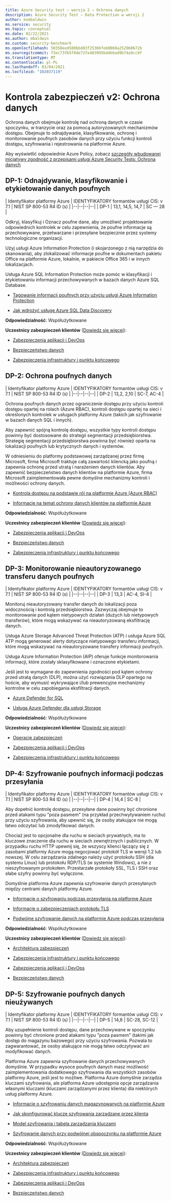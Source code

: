 ```yaml
---
title: Azure Security test — wersja 2 — Ochrona danych
description: Azure Security Test — Data Protection w wersji 2
author: msmbaldwin
ms.service: security
ms.topic: conceptual
ms.date: 02/22/2021
ms.author: mbaldwin
ms.custom: security-benchmark
ms.openlocfilehash: 50358eed580bbd83f25386feb0068a252060672b
ms.sourcegitcommit: f3ec73fb5f8de72fe483995bd4bbad9b74a9cc9f
ms.translationtype: MT
ms.contentlocale: pl-PL
ms.lasthandoff: 03/04/2021
ms.locfileid: "102037119"
---
```

# <a name="security-control-v2-data-protection"></a>Kontrola zabezpieczeń v2: Ochrona danych

Ochrona danych obejmuje kontrolę nad ochroną danych w czasie spoczynku, w tranzycie oraz za pomocą autoryzowanych mechanizmów dostępu. Obejmuje to odnajdywanie, klasyfikowanie, ochronę i monitorowanie poufnych zasobów danych przy użyciu funkcji kontroli dostępu, szyfrowania i rejestrowania na platformie Azure.

Aby wyświetlić odpowiednie Azure Policy, zobacz [szczegóły wbudowanej inicjatywy zgodność z przepisami usługi Azure Security Tests: Ochrona danych](../../governance/policy/samples/azure-security-benchmark.md#data-protection)

## <a name="dp-1-discovery-classify-and-label-sensitive-data"></a>DP-1: Odnajdywanie, klasyfikowanie i etykietowanie danych poufnych

| Identyfikator platformy Azure | IDENTYFIKATORY formantów usługi CIS: v 7.1 | NIST SP 800-53 R4 ID (s) |
|--|--|--|--|
| DP-1 | 13,1, 14,5, 14,7 | SC — 28 |

Odkryj, klasyfikuj i Oznacz poufne dane, aby umożliwić projektowanie odpowiednich kontrolek w celu zapewnienia, że poufne informacje są przechowywane, przetwarzane i przesyłane bezpiecznie przez systemy technologiczne organizacji.

Użyj usługi Azure Information Protection (i skojarzonego z nią narzędzia do skanowania), aby zlokalizować informacje poufne w dokumentach pakietu Office na platformie Azure, lokalnie, w pakiecie Office 365 i w innych lokalizacjach.

Usługa Azure SQL Information Protection może pomóc w klasyfikacji i etykietowaniu informacji przechowywanych w bazach danych Azure SQL Database.

- [Tagowanie informacji poufnych przy użyciu usługi Azure Information Protection](/azure/information-protection/what-is-information-protection) 

- [Jak wdrożyć usługę Azure SQL Data Discovery](../../azure-sql/database/data-discovery-and-classification-overview.md)

**Odpowiedzialność**: Współużytkowane

**Uczestnicy zabezpieczeń klientów** ([Dowiedz się więcej](/azure/cloud-adoption-framework/organize/cloud-security#security-functions)):

- [Zabezpieczenia aplikacji i DevOps](/azure/cloud-adoption-framework/organize/cloud-security-application-security-devsecops)

- [Bezpieczeństwo danych](/azure/cloud-adoption-framework/organize/cloud-security-data-security) 

- [Zabezpieczenia infrastruktury i punktu końcowego](/azure/cloud-adoption-framework/organize/cloud-security-infrastructure-endpoint)

## <a name="dp-2-protect-sensitive-data"></a>DP-2: Ochrona poufnych danych

| Identyfikator platformy Azure | IDENTYFIKATORY formantów usługi CIS: v 7.1 | NIST SP 800-53 R4 ID (s) |
|--|--|--|--|
| DP-2 | 13,2, 2,10 | SC-7, AC-4 |

Ochrona poufnych danych przez ograniczenie dostępu przy użyciu kontroli dostępu opartej na rolach (Azure RBAC), kontroli dostępu opartej na sieci i określonych kontrolek w usługach platformy Azure (takich jak szyfrowanie w bazach danych SQL i innych). 

Aby zapewnić spójną kontrolę dostępu, wszystkie typy kontroli dostępu powinny być dostosowane do strategii segmentacji przedsiębiorstwa. Strategię segmentacji przedsiębiorstwa powinna być również oparta na lokalizacji poufnych lub krytycznych danych i systemów.

W odniesieniu do platformy podstawowej zarządzanej przez firmę Microsoft, firma Microsoft traktuje całą zawartość kliencką jako poufną i zapewnia ochronę przed utratą i narażeniem danych klientów. Aby zapewnić bezpieczeństwo danych klientów na platformie Azure, firma Microsoft zaimplementowała pewne domyślne mechanizmy kontroli i możliwości ochrony danych.

- [Kontrola dostępu na podstawie ról na platformie Azure (Azure RBAC)](../../role-based-access-control/overview.md)

- [Informacje na temat ochrony danych klientów na platformie Azure](../fundamentals/protection-customer-data.md)

**Odpowiedzialność**: Współużytkowane

**Uczestnicy zabezpieczeń klientów** ([Dowiedz się więcej](/azure/cloud-adoption-framework/organize/cloud-security#security-functions)):

- [Zabezpieczenia aplikacji i DevOps](/azure/cloud-adoption-framework/organize/cloud-security-application-security-devsecops) 

- [Bezpieczeństwo danych](/azure/cloud-adoption-framework/organize/cloud-security-data-security)

- [Zabezpieczenia infrastruktury i punktu końcowego](/azure/cloud-adoption-framework/organize/cloud-security-infrastructure-endpoint)

## <a name="dp-3-monitor-for-unauthorized-transfer-of-sensitive-data"></a>DP-3: Monitorowanie nieautoryzowanego transferu danych poufnych

| Identyfikator platformy Azure | IDENTYFIKATORY formantów usługi CIS: v 7.1 | NIST SP 800-53 R4 ID (s) |
|--|--|--|--|
| DP-3 | 13,3 | AC-4, SI-4 |

Monitoruj nieautoryzowany transfer danych do lokalizacji poza widocznością i kontrolą przedsiębiorstwa. Zazwyczaj obejmuje to monitorowanie pod kątem nietypowych działań (dużych lub nietypowych transferów), które mogą wskazywać na nieautoryzowaną eksfiltrację danych. 

Usługa Azure Storage Advanced Threat Protection (ATP) i usługa Azure SQL ATP mogą generować alerty dotyczące nietypowego transferu informacji, które mogą wskazywać na nieautoryzowane transfery informacji poufnych. 

Usługa Azure Information Protection (AIP) oferuje funkcje monitorowania informacji, które zostały sklasyfikowane i oznaczone etykietami. 

Jeśli jest to wymagane do zapewnienia zgodności pod kątem ochrony przed utratą danych (DLP), można użyć rozwiązania DLP opartego na hoście, aby wymusić wykrywające i/lub prewencyjne mechanizmy kontrolne w celu zapobiegania eksfiltracji danych.

- [Azure Defender for SQL](../../azure-sql/database/azure-defender-for-sql.md)

- [Usługa Azure Defender dla usługi Storage](../../storage/common/azure-defender-storage-configure.md?tabs=azure-security-center)

**Odpowiedzialność**: Współużytkowane

**Uczestnicy zabezpieczeń klientów** ([Dowiedz się więcej](/azure/cloud-adoption-framework/organize/cloud-security#security-functions)):

- [Operacje zabezpieczeń](/azure/cloud-adoption-framework/organize/cloud-security) 

- [Zabezpieczenia aplikacji i DevOps](/azure/cloud-adoption-framework/organize/cloud-security-application-security-devsecops) 

- [Zabezpieczenia infrastruktury i punktu końcowego](/azure/cloud-adoption-framework/organize/cloud-security-infrastructure-endpoint)

## <a name="dp-4-encrypt-sensitive-information-in-transit"></a>DP-4: Szyfrowanie poufnych informacji podczas przesyłania

| Identyfikator platformy Azure | IDENTYFIKATORY formantów usługi CIS: v 7.1 | NIST SP 800-53 R4 ID (s) |
|--|--|--|--|
| DP-4 | 14,4 | SC-8 |

Aby dopełnić kontrolę dostępu, przesyłane dane powinny być chronione przed atakami typu "poza pasmem" (na przykład przechwytywaniem ruchu) przy użyciu szyfrowania, aby upewnić się, że osoby atakujące nie mogą łatwo odczytać lub zmodyfikować danych.

Chociaż jest to opcjonalne dla ruchu w sieciach prywatnych, ma to kluczowe znaczenie dla ruchu w sieciach zewnętrznych i publicznych. W przypadku ruchu HTTP upewnij się, że wszyscy klienci łączący się z zasobami platformy Azure mogą negocjować protokół TLS w wersji 1.2 lub nowszej. W celu zarządzania zdalnego należy użyć protokołu SSH (dla systemu Linux) lub protokołu RDP/TLS (w systemie Windows), a nie z nieszyfrowanym protokołem. Przestarzałe protokoły SSL, TLS i SSH oraz słabe szyfry powinny być wyłączone.

Domyślnie platforma Azure zapewnia szyfrowanie danych przesyłanych między centrami danych platformy Azure.

- [Informacje o szyfrowaniu podczas przesyłania na platformę Azure](../fundamentals/encryption-overview.md#encryption-of-data-in-transit)

- [Informacje o zabezpieczeniach protokołu TLS](/security/engineering/solving-tls1-problem)

- [Podwójne szyfrowanie danych na platformie Azure podczas przesyłania](../fundamentals/double-encryption.md#data-in-transit)

**Odpowiedzialność**: Współużytkowane

**Uczestnicy zabezpieczeń klientów** ([Dowiedz się więcej](/azure/cloud-adoption-framework/organize/cloud-security#security-functions)):

- [Architektura zabezpieczeń](/azure/cloud-adoption-framework/organize/cloud-security-architecture) 

- [Zabezpieczenia infrastruktury i punktu końcowego](/azure/cloud-adoption-framework/organize/cloud-security-infrastructure-endpoint)

- [Zabezpieczenia aplikacji i DevOps](/azure/cloud-adoption-framework/organize/cloud-security-application-security-devsecops) 

- [Bezpieczeństwo danych](/azure/cloud-adoption-framework/organize/cloud-security-data-security)

## <a name="dp-5-encrypt-sensitive-data-at-rest"></a>DP-5: Szyfrowanie poufnych danych nieużywanych

| Identyfikator platformy Azure | IDENTYFIKATORY formantów usługi CIS: v 7.1 | NIST SP 800-53 R4 ID (s) |
|--|--|--|--|
| DP-5 | 14,8 | SC-28, SC-12 |

Aby uzupełnienie kontroli dostępu, dane przechowywane w spoczynku powinny być chronione przed atakami typu "poza pasmem" (takimi jak dostęp do magazynu bazowego) przy użyciu szyfrowania. Pozwala to zagwarantować, że osoby atakujące nie mogą łatwo odczytywać ani modyfikować danych. 

Platforma Azure zapewnia szyfrowanie danych przechowywanych domyślnie. W przypadku wysoce poufnych danych masz możliwość zaimplementowania dodatkowego szyfrowania dla wszystkich zasobów platformy Azure, jeśli jest to możliwe. Platforma Azure domyślnie zarządza kluczami szyfrowania, ale platforma Azure udostępnia opcje zarządzania własnymi kluczami (kluczami zarządzanymi przez klienta) dla niektórych usług platformy Azure.

- [Informacje o szyfrowaniu danych magazynowanych na platformie Azure](../fundamentals/encryption-atrest.md#encryption-at-rest-in-microsoft-cloud-services)

- [Jak skonfigurować klucze szyfrowania zarządzane przez klienta](../../storage/common/customer-managed-keys-configure-key-vault.md)

- [Model szyfrowania i tabela zarządzania kluczami](../fundamentals/encryption-models.md)

- [Szyfrowanie danych przy podwójnej obspoczynku na platformie Azure](../fundamentals/double-encryption.md#data-at-rest)

**Odpowiedzialność**: Współużytkowane

**Uczestnicy zabezpieczeń klientów** ([Dowiedz się więcej](/azure/cloud-adoption-framework/organize/cloud-security#security-functions)):

- [Architektura zabezpieczeń](/azure/cloud-adoption-framework/organize/cloud-security-architecture) 

- [Zabezpieczenia infrastruktury i punktu końcowego](/azure/cloud-adoption-framework/organize/cloud-security-infrastructure-endpoint)

- [Zabezpieczenia aplikacji i DevOps](/azure/cloud-adoption-framework/organize/cloud-security-application-security-devsecops)

- [Bezpieczeństwo danych](/azure/cloud-adoption-framework/organize/cloud-security-data-security)